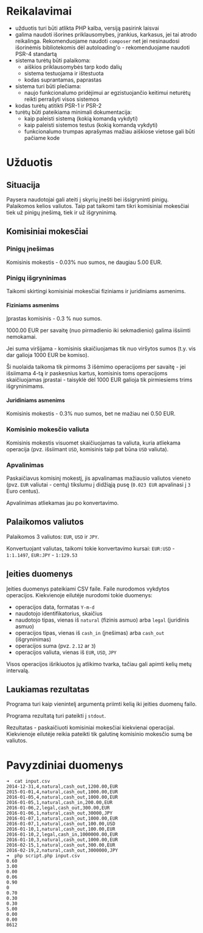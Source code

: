 # Reikalavimai

- užduotis turi būti atlikta PHP kalba, versiją pasirink laisvai
- galima naudoti išorines priklausomybes, įrankius, karkasus, jei tai atrodo reikalinga. Rekomenduojame naudoti `composer` net jei nesinaudosi išorinėmis bibliotekomis dėl autoloading'o - rekomenduojame naudoti PSR-4 standartą
- sistema turėtų būti palaikoma:
  - aiškios priklausomybės tarp kodo dalių
  - sistema testuojama ir ištestuota
  - kodas suprantamas, paprastas
- sistema turi būti plečiama:
  - naujo funkcionalumo pridėjimui ar egzistuojančio keitimui neturėtų reikti perrašyti visos sistemos
- kodas turėtų atitikti PSR-1 ir PSR-2
- turėtų būti pateikiama minimali dokumentacija:
  - kaip paleisti sistemą (kokią komandą vykdyti)
  - kaip paleisti sistemos testus (kokią komandą vykdyti)
  - funkcionalumo trumpas aprašymas mažiau aiškiose vietose gali būti pačiame kode

# Užduotis
## Situacija

Paysera naudotojai gali ateiti į skyrių įnešti bei išsigryninti pinigų. Palaikomos kelios valiutos. Taip pat taikomi tam tikri komisiniai mokesčiai tiek už pinigų įnešimą, tiek ir už išgryninimą.

## Komisiniai mokesčiai

### Pinigų įnešimas

Komisinis mokestis - 0.03% nuo sumos, ne daugiau 5.00 EUR.

### Pinigų išgryninimas

Taikomi skirtingi komisiniai mokesčiai fiziniams ir juridiniams asmenims.

#### Fiziniams asmenims

Įprastas komisinis - 0.3 % nuo sumos.

1000.00 EUR per savaitę (nuo pirmadienio iki sekmadienio) galima išsiimti nemokamai.

Jei suma viršijama - komisinis skaičiuojamas tik nuo viršytos sumos (t.y. vis dar galioja 1000 EUR be komiso).

Ši nuolaida taikoma tik pirmoms 3 išėmimo operacijoms per savaitę - jei išsiimama 4-tą ir paskesnius kartus, komisinis toms operacijoms skaičiuojamas įprastai - taisyklė dėl 1000 EUR galioja tik pirmiesiems trims išgryninimams.

#### Juridiniams asmenims

Komisinis mokestis - 0.3% nuo sumos, bet ne mažiau nei 0.50 EUR.

### Komisinio mokesčio valiuta

Komisinis mokestis visuomet skaičiuojamas ta valiuta, kuria atliekama operacija (pvz. išsiimant `USD`, komisinis taip pat būna `USD` valiuta).

### Apvalinimas

Paskaičiavus komisinį mokestį, jis apvalinamas mažiausio valiutos vieneto (pvz. `EUR` valiutai - centų) tikslumu į didžiąją pusę (`0.023 EUR` apvalinasi į `3` Euro centus).

Apvalinimas atliekamas jau po konvertavimo.

## Palaikomos valiutos

Palaikomos 3 valiutos: `EUR`, `USD` ir `JPY`.

Konvertuojant valiutas, taikomi tokie konvertavimo kursai: `EUR:USD` - `1:1.1497`, `EUR:JPY` - `1:129.53`

## Įeities duomenys

Įeities duomenys pateikiami CSV faile. Faile nurodomos vykdytos operacijos. Kiekvienoje eilutėje nurodomi tokie duomenys:
- operacijos data, formatas `Y-m-d`
- naudotojo identifikatorius, skaičius
- naudotojo tipas, vienas iš `natural` (fizinis asmuo) arba `legal` (juridinis asmuo)
- operacijos tipas, vienas iš `cash_in` (įnešimas) arba `cash_out` (išgryninimas)
- operacijos suma (pvz. `2.12` ar `3`)
- operacijos valiuta, vienas iš `EUR`, `USD`, `JPY`

Visos operacijos išrikiuotos jų atlikimo tvarka, tačiau gali apimti kelių metų intervalą.

## Laukiamas rezultatas

Programa turi kaip vienintelį argumentą priimti kelią iki įeities duomenų failo.

Programa rezultatą turi pateikti į `stdout`.

Rezultatas - paskaičiuoti komisiniai mokesčiai kiekvienai operacijai. Kiekvienoje eilutėje reikia pateikti tik galutinę komisinio mokesčio sumą be valiutos.

# Pavyzdiniai duomenys

```
➜  cat input.csv 
2014-12-31,4,natural,cash_out,1200.00,EUR
2015-01-01,4,natural,cash_out,1000.00,EUR
2016-01-05,4,natural,cash_out,1000.00,EUR
2016-01-05,1,natural,cash_in,200.00,EUR
2016-01-06,2,legal,cash_out,300.00,EUR
2016-01-06,1,natural,cash_out,30000,JPY
2016-01-07,1,natural,cash_out,1000.00,EUR
2016-01-07,1,natural,cash_out,100.00,USD
2016-01-10,1,natural,cash_out,100.00,EUR
2016-01-10,2,legal,cash_in,1000000.00,EUR
2016-01-10,3,natural,cash_out,1000.00,EUR
2016-02-15,1,natural,cash_out,300.00,EUR
2016-02-19,2,natural,cash_out,3000000,JPY
➜  php script.php input.csv
0.60
3.00
0.00
0.06
0.90
0
0.70
0.30
0.30
5.00
0.00
0.00
8612
```

